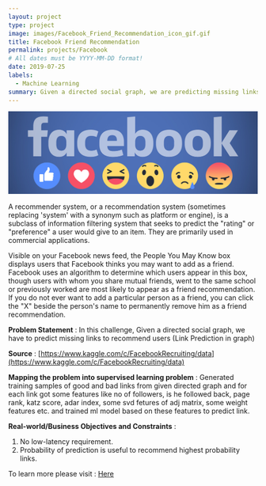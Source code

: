 ```yaml
---
layout: project
type: project
image: images/Facebook_Friend_Recommendation_icon_gif.gif
title: Facebook Friend Recommendation
permalink: projects/Facebook
# All dates must be YYYY-MM-DD format!
date: 2019-07-25
labels:
  - Machine Learning
summary: Given a directed social graph, we are predicting missing links to recommend users.
---
```


<img class="ui image" src="../images/Facebook_Friend_Recommendation_Banner.png">

A recommender system, or a recommendation system (sometimes replacing 'system' with a synonym such as platform or engine), is a subclass of information filtering system that seeks to predict the "rating" or "preference" a user would give to an item. They are primarily used in commercial applications.

Visible on your Facebook news feed, the People You May Know box displays users that Facebook thinks you may want to add as a friend. Facebook uses an algorithm to determine which users appear in this box, though users with whom you share mutual friends, went to the same school or previously worked are most likely to appear as a friend recommendation. If you do not ever want to add a particular person as a friend, you can click the "X" beside the person's name to permanently remove him as a friend recommendation.

<b>Problem Statement</b> : In this challenge, Given a directed social graph, we have to predict missing links to recommend users (Link Prediction in graph)

<b>Source</b> : [https://www.kaggle.com/c/FacebookRecruiting/data](https://www.kaggle.com/c/FacebookRecruiting/data)

<b>Mapping the problem into supervised learning problem</b> : Generated training samples of good and bad links from given directed graph and for each link got some features like no of followers, is he followed back, page rank, katz score, adar index, some svd fetures of adj matrix, some weight features etc. and trained ml model based on these features to predict link.

<b>Real-world/Business Objectives and Constraints</b> : 
1. No low-latency requirement.
2. Probability of prediction is useful to recommend highest probability links.

To learn more please visit : [Here](https://github.com/Souravban/Facebook-Friend-Recommendation)
